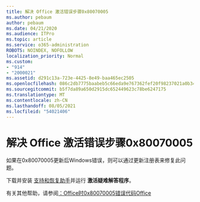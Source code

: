 ```yaml
---
title: 解决 Office 激活错误步骤0x80070005
ms.author: pebaum
author: pebaum
ms.date: 04/21/2020
ms.audience: ITPro
ms.topic: article
ms.service: o365-administration
ROBOTS: NOINDEX, NOFOLLOW
localization_priority: Normal
ms.custom:
- "914"
- "2000021"
ms.assetid: d291c13a-723e-4425-8e49-baa465ec2505
ms.openlocfilehash: 086c2db7775baabeb5c66eda9e767362fef20f98237021a0b348d8e5d50392b6
ms.sourcegitcommit: b5f7da89a650d2915dc652449623c78be6247175
ms.translationtype: MT
ms.contentlocale: zh-CN
ms.lasthandoff: 08/05/2021
ms.locfileid: "54021406"
---
```

# <a name="steps-to-resolve-office-activation-error-0x80070005"></a>解决 Office 激活错误步骤0x80070005

如果在0x80070005更新后Windows错误，则可以通过更新注册表来修复此问题。
  
下载并安装 [支持和恢复助手](https://aka.ms/SARA-OfficeActivation-Alchemy)并运行 **激活疑难解答程序**。
  
有关其他帮助，请参阅[：Office时0x80070005错误代码Office](https://support.office.com/article/7aa7600f-df57-4aef-81d2-25509c66f865)
  